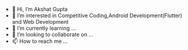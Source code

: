 - 👋 Hi, I’m Akshat Gupta
- 👀 I’m interested in Competitive Coding,Android Development(Flutter) and Web Development
- 🌱 I’m currently learning ...
- 💞️ I’m looking to collaborate on ...
- 📫 How to reach me ...

<!---
akshat45/akshat45 is a ✨ special ✨ repository because its `README.md` (this file) appears on your GitHub profile.
You can click the Preview link to take a look at your changes.
--->
